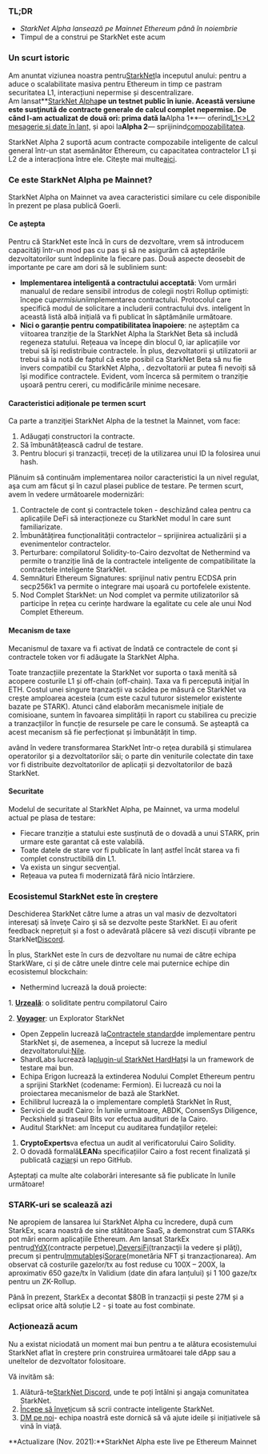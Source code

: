 ### TL;DR

* *StarkNet Alpha lansează pe Mainnet Ethereum până în noiembrie*
* Timpul de a construi pe StarkNet este acum

### Un scurt istoric

Am anuntat viziunea noastra pentru[StarkNet](https://starkware.co/product/starknet/)la inceputul anului: pentru a aduce o scalabilitate masiva pentru Ethereum in timp ce pastram securitatea L1, interacțiuni nepermise și descentralizare.\
Am lansat**[StarkNet Alpha](https://medium.com/starkware/starknet-planets-alpha-on-ropsten-e7494929cb95)**pe un testnet public în iunie. Această versiune este susţinută de contracte generale de calcul complet nepermise. De când l-am actualizat de două ori: prima dată la**Alpha 1**— oferind[L1<>L2 mesagerie și date în lanț](https://medium.com/starkware/starknet-alpha-1-90c3348cca4f), și apoi la**Alpha 2**— sprijinind[compozabilitatea](https://medium.com/starkware/starknet-alpha-2-4aa116f0ecfc).

StarkNet Alpha 2 suportă acum contracte compozabile inteligente de calcul general într-un stat asemănător Ethereum, cu capacitatea contractelor L1 și L2 de a interacționa între ele. Citește mai multe[aici](https://www.cairo-lang.org/docs/hello_starknet/index.html).

### Ce este StarkNet Alpha pe Mainnet?

StarkNet Alpha on Mainnet va avea caracteristici similare cu cele disponibile în prezent pe plasa publică Goerli.

#### **Ce aştepta**

Pentru că StarkNet este încă în curs de dezvoltare, vrem să introducem capacităţi într-un mod pas cu pas şi să ne asigurăm că aşteptările dezvoltatorilor sunt îndeplinite la fiecare pas. Două aspecte deosebit de importante pe care am dori să le subliniem sunt:

* **Implementarea inteligentă a contractului acceptată**: Vom urmări manualul de redare sensibil introdus de colegii noștri Rollup optimiști: începe cu*permisiuni*implementarea contractului. Protocolul care specifică modul de solicitare a includerii contractului dvs. inteligent în această listă albă inițială va fi publicat în săptămânile următoare.
* **Nici o garanție pentru compatibilitatea înapoiere**: ne așteptăm ca viitoarea tranziție de la StarkNet Alpha la StarkNet Beta să includă regeneza statului. Rețeaua va începe din blocul 0, iar aplicațiile vor trebui să își redistribuie contractele. În plus, dezvoltatorii și utilizatorii ar trebui să ia notă de faptul că este posibil ca StarkNet Beta să nu fie invers compatibil cu StarkNet Alpha, . dezvoltatorii ar putea fi nevoiți să își modifice contractele. Evident, vom încerca să permitem o tranziție ușoară pentru cereri, cu modificările minime necesare.

#### Caracteristici adiționale pe termen scurt

Ca parte a tranziţiei StarkNet Alpha de la testnet la Mainnet, vom face:

1. Adăugați constructori la contracte.
2. Să îmbunătățească cadrul de testare.
3. Pentru blocuri și tranzacții, treceți de la utilizarea unui ID la folosirea unui hash.

Plănuim să continuăm implementarea noilor caracteristici la un nivel regulat, aşa cum am făcut şi în cazul plasei publice de testare. Pe termen scurt, avem în vedere următoarele modernizări:

1. Contractele de cont și contractele token - deschizând calea pentru ca aplicațiile DeFi să interacționeze cu StarkNet modul în care sunt familiarizate.
2. Îmbunătățirea funcționalității contractelor – sprijinirea actualizării și a evenimentelor contractelor.
3. Perturbare: compilatorul Solidity-to-Cairo dezvoltat de Nethermind va permite o tranziție lină de la contractele inteligente de compatibilitate la contractele inteligente StarkNet.
4. Semnături Ethereum Signatures: sprijinul nativ pentru ECDSA prin secp256k1 va permite o integrare mai ușoară cu portofelele existente.
5. Nod Complet StarkNet: un Nod complet va permite utilizatorilor să participe în rețea cu cerințe hardware la egalitate cu cele ale unui Nod Complet Ethereum.

#### Mecanism de taxe

Mecanismul de taxare va fi activat de îndată ce contractele de cont și contractele token vor fi adăugate la StarkNet Alpha.

Toate tranzacțiile prezentate la StarkNet vor suporta o taxă menită să acopere costurile L1 și off-chain (off-chain). Taxa va fi percepută iniţial în ETH. Costul unei singure tranzacții va scădea pe măsură ce StarkNet va crește amploarea acesteia (cum este cazul tuturor sistemelor existente bazate pe STARK). Atunci când elaborăm mecanismele inițiale de comisioane, suntem în favoarea simplității în raport cu stabilirea cu precizie a tranzacțiilor în funcție de resursele pe care le consumă. Se așteaptă ca acest mecanism să fie perfecționat și îmbunătățit în timp.

având în vedere transformarea StarkNet într-o reţea durabilă şi stimularea operatorilor şi a dezvoltatorilor săi; o parte din veniturile colectate din taxe vor fi distribuite dezvoltatorilor de aplicații și dezvoltatorilor de bază StarkNet.

#### Securitate

Modelul de securitate al StarkNet Alpha, pe Mainnet, va urma modelul actual pe plasa de testare:

* Fiecare tranziție a statului este susținută de o dovadă a unui STARK, prin urmare este garantat că este valabilă.
* Toate datele de stare vor fi publicate în lanț astfel încât starea va fi complet constructibilă din L1.
* Va exista un singur secvenţial.
* Rețeaua va putea fi modernizată fără nicio întârziere.

### Ecosistemul StarkNet este în creștere

Deschiderea StarkNet către lume a atras un val masiv de dezvoltatori interesaţi să înveţe Cairo şi să se dezvolte peste StarkNet. Ei au oferit feedback neprețuit și a fost o adevărată plăcere să vezi discuții vibrante pe StarkNet[Discord](https://discord.gg/uJ9HZTUk2Y).

În plus, StarkNet este în curs de dezvoltare nu numai de către echipa StarkWare, ci și de către unele dintre cele mai puternice echipe din ecosistemul blockchain:

* Nethermind lucrează la două proiecte:

1. **[Urzeală](https://github.com/NethermindEth/warp)**: o soliditate pentru compilatorul Cairo

2. **[Voyager](https://voyager.online/)**: un Explorator StarkNet

* Open Zeppelin lucrează la[Contractele standard](https://github.com/OpenZeppelin/cairo-contracts/tree/main/contracts)de implementare pentru StarkNet și, de asemenea, a început să lucreze la mediul dezvoltatorului:[Nile](https://github.com/martriay/nile).
* ShardLabs lucrează la[plugin-ul StarkNet HardHat](https://github.com/Shard-Labs/starknet-hardhat-plugin)și la un framework de testare mai bun.
* Echipa Erigon lucrează la extinderea Nodului Complet Ethereum pentru a sprijini StarkNet (codename: Fermion). Ei lucrează cu noi la proiectarea mecanismelor de bază ale StarkNet.
* Echilibrul lucrează la o implementare completă StarkNet în Rust,
* Servicii de audit Cairo: În lunile următoare, ABDK, ConsenSys Diligence, Peckshield și traseul Bits vor efectua audituri de la Cairo.
* Auditul StarkNet: am început cu auditarea fundaţiilor reţelei:

1. **CryptoExperts**va efectua un audit al verificatorului Cairo Solidity.
2. O dovadă formală**LEAN**a specificațiilor Cairo a fost recent finalizată și publicată ca[ziar](https://arxiv.org/abs/2109.14534)și un repo GitHub[](https://github.com/starkware-libs/formal-proofs).

Așteptați ca multe alte colaborări interesante să fie publicate în lunile următoare!

### STARK-uri se scalează azi

Ne apropiem de lansarea lui StarkNet Alpha cu încredere, după cum StarkEx, scara noastră de sine stătătoare SaaS, a demonstrat cum STARKs pot mări enorm aplicațiile Ethereum. Am lansat StarkEx pentru[dYdX](https://dydx.exchange/)(contracte perpetue),[DeversiFi](https://www.deversifi.com/)(tranzacţii la vedere şi plăţi), precum și pentru[Immutable](https://www.immutable.com/)și[Sorare](https://sorare.com/)(monetăria NFT și tranzacționarea). Am observat că costurile gazelor/tx au fost reduse cu 100X – 200X, la aproximativ 650 gaze/tx în Validium (date din afara lanțului) și 1 100 gaze/tx pentru un ZK-Rollup.

Până în prezent, StarkEx a decontat $80B în tranzacții și peste 27M și a eclipsat orice altă soluție L2 - și toate au fost combinate.

### Acționează acum

Nu a existat niciodată un moment mai bun pentru a te alătura ecosistemului StarkNet aflat în creștere prin construirea următoarei tale dApp sau a uneltelor de dezvoltator folositoare.

Vă invităm să:

1. Alătură-te[StarkNet Discord](https://discord.gg/uJ9HZTUk2Y), unde te poți întâlni și angaja comunitatea StarkNet.
2. [Începe să înveți](https://www.cairo-lang.org/docs/hello_starknet/index.html)cum să scrii contracte inteligente StarkNet.
3. [DM pe noi](https://twitter.com/StarkWareLtd)- echipa noastră este dornică să vă ajute ideile și inițiativele să vină în viață.

**Actualizare (Nov. 2021):**StarkNet Alpha este live pe Ethereum Mainnet